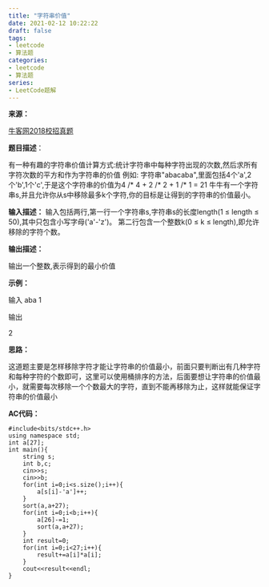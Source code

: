 ```yaml
---
title: "字符串价值"
date: 2021-02-12 10:22:22
draft: false
tags:
- leetcode
- 算法题
categories: 
- leetcode
- 算法题
series:
- LeetCode题解
---
```

**来源：**

[牛客网2018校招真题](https://www.nowcoder.com/ta/2018test?query=&asc=true&order=&page=1)

**题目描述**：

有一种有趣的字符串价值计算方式:统计字符串中每种字符出现的次数,然后求所有字符次数的平方和作为字符串的价值
例如: 字符串"abacaba",里面包括4个'a',2个'b',1个'c',于是这个字符串的价值为4 /* 4 + 2 /* 2 + 1 /* 1 = 21
牛牛有一个字符串s,并且允许你从s中移除最多k个字符,你的目标是让得到的字符串的价值最小。

**输入描述：**
输入包括两行,第一行一个字符串s,字符串s的长度length(1 ≤ length ≤ 50),其中只包含小写字母('a'-'z')。 第二行包含一个整数k(0 ≤ k ≤ length),即允许移除的字符个数。

**输出描述：**

输出一个整数,表示得到的最小价值

**示例：**

输入
aba 1

输出

2

**思路：**

这道题主要是怎样移除字符才能让字符串的价值最小，前面只要判断出有几种字符和每种字符的个数即可，这里可以使用桶排序的方法，后面要想让字符串的价值最小，就需要每次移除一个个数最大的字符，直到不能再移除为止，这样就能保证字符串的价值最小

**AC代码：**

```
#include<bits/stdc++.h>
using namespace std;
int a[27];
int main(){
    string s;
    int b,c;
    cin>>s;
    cin>>b;
    for(int i=0;i<s.size();i++){
        a[s[i]-'a']++;
    }
    sort(a,a+27);
    for(int i=0;i<b;i++){
        a[26]-=1;
        sort(a,a+27);
    }
    int result=0;
    for(int i=0;i<27;i++){
        result+=a[i]*a[i];
    }
    cout<<result<<endl;
}
```